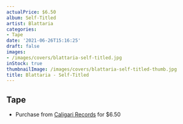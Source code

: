 ```yaml
---
actualPrice: $6.50
album: Self-Titled
artist: Blattaria
categories:
- Tape
date: '2021-06-26T15:16:25'
draft: false
images:
- /images/covers/blattaria-self-titled.jpg
inStock: true
thumbnailImage: /images/covers/blattaria-self-titled-thumb.jpg
title: Blattaria - Self-Titled
---
```


## Tape
* Purchase from [Caligari Records](https://caligarirecords.storenvy.com/products/25965114-blattaria-self-titled) for $6.50
